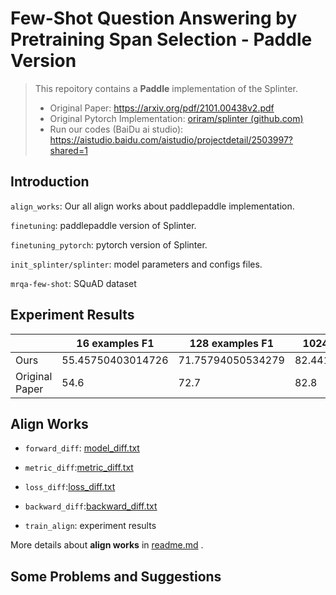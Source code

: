 # Few-Shot Question Answering by Pretraining Span Selection - Paddle Version

> This repoitory contains a **Paddle** implementation of the Splinter.
>
> - Original Paper: https://arxiv.org/pdf/2101.00438v2.pdf
> - Original Pytorch Implementation: [oriram/splinter (github.com)](https://github.com/oriram/splinter)
> - Run our codes (BaiDu ai studio): https://aistudio.baidu.com/aistudio/projectdetail/2503997?shared=1

## Introduction

`align_works`: Our all align works about paddlepaddle implementation.

`finetuning`: paddlepaddle version of Splinter.

`finetuning_pytorch`: pytorch version of Splinter.

`init_splinter/splinter`: model parameters and configs files.

`mrqa-few-shot`: SQuAD dataset

## Experiment Results

|                | 16 examples F1    | 128 examples F1   | 1024 examples F1  |
| -------------- | ----------------- | ----------------- | ----------------- |
| Ours           | 55.45750403014726 | 71.75794050534279 | 82.44176964790394 |
| Original Paper | 54.6              | 72.7              | 82.8              |



## Align Works

- `forward_diff`: [model_diff.txt](https://github.com/ncpaddle/splinter-paddlepaddle/blob/main/align_works/1模型组网验证/log_diff/model_diff.txt)

- `metric_diff`:[metric_diff.txt](https://github.com/ncpaddle/splinter-paddlepaddle/blob/main/align_works/3评估指标对齐/log_diff/metric_diff.txt)
- `loss_diff`:[loss_diff.txt](https://github.com/ncpaddle/splinter-paddlepaddle/blob/main/align_works/4损失验证2/log_diff/loss_diff.txt)
- `backward_diff`:[backward_diff.txt](https://github.com/ncpaddle/splinter-paddlepaddle/blob/main/align_works/5_7_8优化器正则化反向对齐/log_diff/loss_diff.txt)
- `train_align`: experiment results

More details about **align works** in [readme.md](https://github.com/ncpaddle/splinter-paddlepaddle/tree/main/align_works#%E5%AF%B9%E9%BD%90%E5%B7%A5%E4%BD%9C%E8%AF%B4%E6%98%8E) .

## Some Problems and Suggestions



